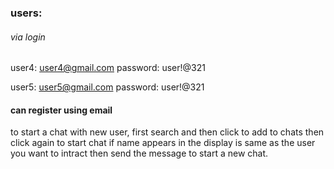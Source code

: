 ### users:

###### via login

user4: user4@gmail.com
password: user!@321

user5: user5@gmail.com
password: user!@321


#### can register using email
to start a chat with new user, first search and 
then click to add to chats 
then click again to start chat 
if name appears in the display is same as the user you want to intract
then send the message to start a new chat.